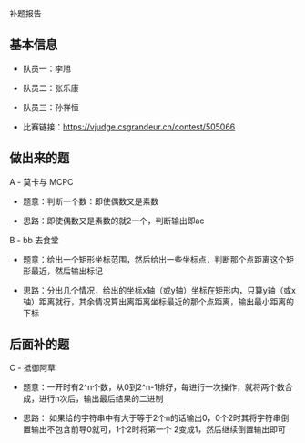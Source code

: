  补题报告
## 基本信息

 - 队员一：李旭
 
 - 队员二：张乐康
 
 - 队员三：孙祥恒
 
 - 比赛链接：https://vjudge.csgrandeur.cn/contest/505066
## 做出来的题
A - 莫卡与 MCPC
 - 题意：判断一个数：即使偶数又是素数
 
 - 思路：即使偶数又是素数的就2一个，判断输出即ac
 
B - bb 去食堂
 - 题意：给出一个矩形坐标范围，然后给出一些坐标点，判断那个点距离这个矩形最近，然后输出标记

 - 思路：分出几个情况，给出的坐标x轴（或y轴）坐标在矩形内，只算y轴（或x轴）距离就行，其余情况算出离距离坐标最近的那个点距离，输出最小距离的下标
## 后面补的题
C - 抵御阿草
 - 题意：一开时有2^n个数，从0到2^n-1排好，每进行一次操作，就将两个数合成，进行n次后，输出最后结果的二进制

 - 思路： 如果给的字符串中有大于等于2个n的话输出0，0个2时其将字符串倒置输出不包含前导0就可，1个2时将第一个
2变成1，然后继续倒置输出即可
